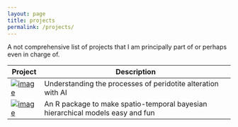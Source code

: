 ```yaml
---
layout: page
title: projects
permalink: /projects/
---
```


A not comprehensive list of projects that I am principally part of or perhaps even in charge of.

| **Project**  | Description |
| ------------- | ------------- |
| [![image](https://serprateai.github.io/assets/serprateai-logo.png)](https://serprateai.github.io/) | Understanding the processes of peridotite alteration with AI  |
| [![image](https://4dmodeller.github.io/fdmr/logo.png)](https://4dmodeller.github.io/fdmr/) | An R package to make spatio-temporal bayesian hierarchical models easy and fun |

